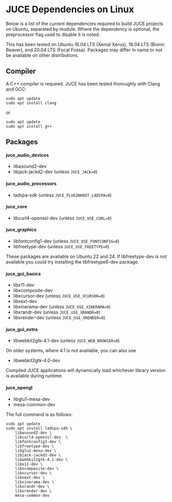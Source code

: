 # JUCE Dependencies on Linux

Below is a list of the current dependencies required to build JUCE projects on
Ubuntu, separated by module. Where the dependency is optional, the preprocessor
flag used to disable it is noted.

This has been tested on Ubuntu 16.04 LTS (Xenial Xerus), 18.04 LTS (Bionic
Beaver), and 20.04 LTS (Focal Fossa). Packages may differ in name or not be
available on other distributions.

## Compiler
A C++ compiler is required. JUCE has been tested thoroughly with Clang and GCC:

    sudo apt update
    sudo apt install clang

or

    sudo apt update
    sudo apt install g++

## Packages

#### juce_audio_devices
- libasound2-dev
- libjack-jackd2-dev (unless `JUCE_JACK=0`)

#### juce_audio_processors
- ladspa-sdk (unless `JUCE_PLUGINHOST_LADSPA=0`)

#### juce_core
- libcurl4-openssl-dev (unless `JUCE_USE_CURL=0`)

#### juce_graphics
- libfontconfig1-dev (unless `JUCE_USE_FONTCONFIG=0`)
- libfreetype-dev (unless `JUCE_USE_FREETYPE=0`)

These packages are available on Ubuntu 22 and 24. If libfreetype-dev is not
available you could try installing the libfreetype6-dev package.

#### juce_gui_basics
- libx11-dev
- libxcomposite-dev
- libxcursor-dev (unless `JUCE_USE_XCURSOR=0`)
- libxext-dev
- libxinerama-dev (unless `JUCE_USE_XINERAMA=0`)
- libxrandr-dev (unless `JUCE_USE_XRANDR=0`)
- libxrender-dev (unless `JUCE_USE_XRENDER=0`)

#### juce_gui_extra
- libwebkit2gtk-4.1-dev (unless `JUCE_WEB_BROWSER=0`)

On older systems, where 4.1 is not available, you can also use

- libwebkit2gtk-4.0-dev

Compiled JUCE applications will dynamically load whichever library version is
available during runtime.

#### juce_opengl
- libglu1-mesa-dev
- mesa-common-dev

The full command is as follows:

    sudo apt update
    sudo apt install ladspa-sdk \
        libasound2-dev \
        libcurl4-openssl-dev  \
        libfontconfig1-dev \
        libfreetype-dev \
        libglu1-mesa-dev \
        libjack-jackd2-dev \
        libwebkit2gtk-4.1-dev \
        libx11-dev \
        libxcomposite-dev \
        libxcursor-dev \
        libxext-dev \
        libxinerama-dev \
        libxrandr-dev \
        libxrender-dev \
        mesa-common-dev
